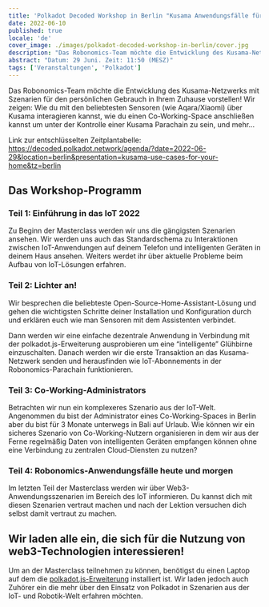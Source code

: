 ```yaml
---
title: 'Polkadot Decoded Workshop in Berlin "Kusama Anwendungsfälle für zu Hause”'
date: 2022-06-10
published: true
locale: 'de'
cover_image: ./images/polkadot-decoded-workshop-in-berlin/cover.jpg
description: "Das Robonomics-Team möchte die Entwicklung des Kusama-Netzwerks mit Szenarien für den persönlichen Gebrauch in Ihrem Zuhause vorstellen! Wir zeigen: Wie du mit den beliebtesten Sensoren (wie Aqara/Xiaomi) über Kusama interagieren kannst, wie du einen Co-Working-Space anschließen kannst um unter der Kontrolle einer Kusama Parachain zu sein, und mehr..."
abstract: "Datum: 29 Juni. Zeit: 11:50 (MESZ)"
tags: ['Veranstaltungen', 'Polkadot']
---
```


Das Robonomics-Team möchte die Entwicklung des Kusama-Netzwerks mit Szenarien für den persönlichen Gebrauch in Ihrem Zuhause vorstellen! Wir zeigen: Wie du mit den beliebtesten Sensoren (wie Aqara/Xiaomi) über Kusama interagieren kannst, wie du einen Co-Working-Space anschließen kannst um unter der Kontrolle einer Kusama Parachain zu sein, und mehr...

Link zur entschlüsselten Zeitplantabelle: https://decoded.polkadot.network/agenda/?date=2022-06-29&location=berlin&presentation=kusama-use-cases-for-your-home&tz=berlin

## Das Workshop-Programm

### Teil 1: Einführung in das IoT 2022

Zu Beginn der Masterclass werden wir uns die gängigsten Szenarien ansehen. Wir werden uns auch das Standardschema zu Interaktionen zwischen IoT-Anwendungen auf deinem Telefon und intelligenten Geräten in deinem Haus ansehen. Weiters werdet ihr über aktuelle Probleme beim Aufbau von IoT-Lösungen erfahren.

### Teil 2: Lichter an!

Wir besprechen die beliebteste Open-Source-Home-Assistant-Lösung und gehen die wichtigsten Schritte deiner Installation und Konfiguration durch und erklären euch wie man Sensoren mit dem Assistenten verbindet.

Dann werden wir eine einfache dezentrale Anwendung in Verbindung mit der polkadot.js-Erweiterung ausprobieren um eine “intelligente” Glühbirne einzuschalten. Danach werden wir die erste Transaktion an das Kusama-Netzwerk senden und herausfinden wie IoT-Abonnements in der Robonomics-Parachain funktionieren.

### Teil 3: Co-Working-Administrators

Betrachten wir nun ein komplexeres Szenario aus der IoT-Welt. Angenommen du bist der Administrator eines Co-Working-Spaces in Berlin aber du bist für 3 Monate unterwegs in Bali auf Urlaub. Wie können wir ein sicheres Szenario von Co-Working-Nutzern organisieren in dem wir aus der Ferne regelmäßig Daten von intelligenten Geräten empfangen können ohne eine Verbindung zu zentralen Cloud-Diensten zu nutzen?

### Teil 4: Robonomics-Anwendungsfälle heute und morgen

Im letzten Teil der Masterclass werden wir über Web3-Anwendungsszenarien im Bereich des IoT informieren. Du kannst dich mit diesen Szenarien vertraut machen und nach der Lektion versuchen dich selbst damit vertraut zu machen.

## Wir laden alle ein, die sich für die Nutzung von web3-Technologien interessieren!

Um an der Masterclass teilnehmen zu können, benötigst du einen Laptop auf dem die [polkadot.js-Erweiterung](https://polkadot.js.org/extension/) installiert ist. Wir laden jedoch auch Zuhörer ein die mehr über den Einsatz von Polkadot in Szenarien aus der IoT- und Robotik-Welt erfahren möchten.